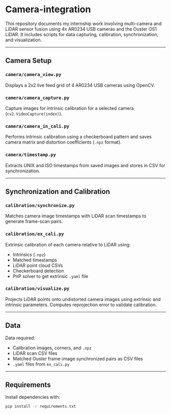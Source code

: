 # Camera-integration
This repository documents my internship work involving multi-camera and LiDAR sensor fusion using 4x AR0234 USB cameras and the Ouster OS1 LiDAR. It includes scripts for data capturing, calibration, synchronization, and visualization.


---

## Camera Setup

### `camera/camera_view.py`
Displays a 2x2 live feed grid of 4 AR0234 USB cameras using OpenCV.

### `camera/camera_capture.py`
Capture images for intrinsic calibration for a selected camera (`cv2.VideoCapture(index)`).

### `camera/camera_in_cali.py`
Performs intrinsic calibration using a checkerboard pattern and saves camera matrix and distortion coefficients (`.npz` format).

### `camera/timestamp.py`
Extracts UNIX and ISO timestamps from saved images and stores in CSV for synchronization.

---

## Synchronization and Calibration

### `calibration/synchronize.py`
Matches camera image timestamps with LiDAR scan timestamps to generate frame-scan pairs.

### `calibration/ex_cali.py`
Extrinsic calibration of each camera relative to LiDAR using:
- Intrinsics (`.npz`)
- Matched timestamps
- LiDAR point cloud CSVs
- Checkerboard detection
- PnP solver to get extrinsic `.yaml` file

### `calibration/visualize.py`
Projects LiDAR points onto undistorted camera images using extrinsic and intrinsic parameters. Computes reprojection error to validate calibration.

---

## Data

Data required:
- Calibration images, corners, and `.npz`
- LiDAR scan CSV files
- Matched Ouster frame-image synchronized pairs as CSV files
- `.yaml` files from `ex_cali.py`

---

## Requirements

Install dependencies with:

```bash
pip install -r requirements.txt
